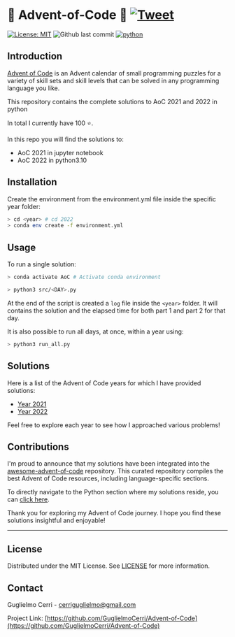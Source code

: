 # 🎄 Advent-of-Code 🎅 [![Tweet](https://img.shields.io/twitter/url/http/shields.io.svg?style=social)](https://twitter.com/intent/tweet?text=Check%20out%20this%20repo%20for%20AoC%20solutions%20in%20python%20🎄🎅🐍&url=https://github.com/GuglielmoCerri/Advent-of-Code&hashtags=AoC,AdventOfCode,python,developer)

[![License: MIT](https://img.shields.io/badge/license-MIT-red)](https://github.com/GuglielmoCerri/Advent-of-Code)
![Github last commit](https://img.shields.io/github/last-commit/GuglielmoCerri/Advent-of-Code)
[![python](https://img.shields.io/badge/python-v3-blue)](https://www.python.org/)

## Introduction
[Advent of Code](https://adventofcode.com/2022/about) is an Advent calendar of small programming puzzles for a variety of skill sets and skill levels that can be solved in any programming language you like.

This repository contains the complete solutions to AoC 2021 and 2022 in python

In total I currently have 100 ⭐. 

In this repo you will find the solutions to:
*   AoC 2021 in jupyter notebook 
*   AoC 2022 in python3.10

## Installation

Create the environment from the environment.yml file inside the specific year folder:

```bash
> cd <year> # cd 2022
> conda env create -f environment.yml
```

## Usage

To run a single solution:

```bash
> conda activate AoC # Activate conda environment
```

```bash
> python3 src/<DAY>.py
```

At the end of the script is created a `log` file inside the `<year>` folder. 
It will contains the solution and the elapsed time for both part 1 and part 2
for that day.

It is also possible to run all days, at once, within a year using: 

```bash
> python3 run_all.py
```

## Solutions
Here is a list of the Advent of Code years for which I have provided solutions:

- [Year 2021](https://github.com/GuglielmoCerri/Advent-of-Code/tree/main/2021)
- [Year 2022](https://github.com/GuglielmoCerri/Advent-of-Code/tree/main/2022)

Feel free to explore each year to see how I approached various problems!

## Contributions
I'm proud to announce that my solutions have been integrated into the [awesome-advent-of-code](https://github.com/Bogdanp/awesome-advent-of-code) repository. This curated repository compiles the best Advent of Code resources, including language-specific sections.

To directly navigate to the Python section where my solutions reside, you can [click here](https://github.com/Bogdanp/awesome-advent-of-code#python).

Thank you for exploring my Advent of Code journey. I hope you find these solutions insightful and enjoyable!

---

## License

Distributed under the MIT License. See [LICENSE](./LICENSE) for more information.


## Contact

Guglielmo Cerri - cerriguglielmo@gmail.com

Project Link: [https://github.com/GuglielmoCerri/Advent-of-Code](https://github.com/GuglielmoCerri/Advent-of-Code)


